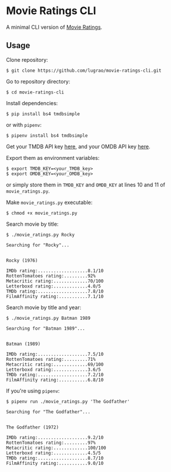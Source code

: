 # Movie Ratings CLI

A minimal CLI version of [Movie Ratings](https://movie-ratings.vercel.app/).

## Usage
Clone repository:
```
$ git clone https://github.com/lugrao/movie-ratings-cli.git
```
Go to repository directory:
```
$ cd movie-ratings-cli
```

Install dependencies:
```
$ pip install bs4 tmdbsimple
```
or with `pipenv`:
```
$ pipenv install bs4 tmdbsimple
```

Get your TMDB API key [here](https://developers.themoviedb.org/3/getting-started/introduction), and your OMDB API key [here](http://www.omdbapi.com/apikey.aspx).

Export them as environment variables:
```
$ export TMDB_KEY=<your_TMDB_key>
$ export OMDB_KEY=<your_OMDB_key>
```
or simply store them in `TMDB_KEY` and `OMDB_KEY` at lines 10 and 11 of `movie_ratings.py`.

Make `movie_ratings.py` executable:
```
$ chmod +x movie_ratings.py
```
Search movie by title:
```
$ ./movie_ratings.py Rocky

Searching for "Rocky"...


Rocky (1976)

IMDb rating:...................8.1/10
RottenTomatoes rating:.........92%
Metacritic rating:.............70/100
Letterboxd rating:.............4.0/5
TMDb rating:...................7.8/10
FilmAffinity rating:...........7.1/10
```
Search movie by title and year:
```
$ ./movie_ratings.py Batman 1989

Searching for "Batman 1989"...


Batman (1989)

IMDb rating:...................7.5/10
RottenTomatoes rating:.........71%
Metacritic rating:.............69/100
Letterboxd rating:.............3.6/5
TMDb rating:...................7.2/10
FilmAffinity rating:...........6.8/10
```

If you're using `pipenv`:
```
$ pipenv run ./movie_ratings.py 'The Godfather'

Searching for "The Godfather"...


The Godfather (1972)

IMDb rating:...................9.2/10
RottenTomatoes rating:.........97%
Metacritic rating:.............100/100
Letterboxd rating:.............4.5/5
TMDb rating:...................8.7/10
FilmAffinity rating:...........9.0/10
```